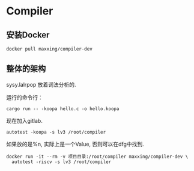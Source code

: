 # Compiler

## 安装Docker

```shell
docker pull maxxing/compiler-dev
```

## 整体的架构

sysy.lalrpop 放着词法分析的.

运行的命令行：
```shell
cargo run -- -koopa hello.c -o hello.koopa
```

现在加入gitlab.

```shell
autotest -koopa -s lv3 /root/compiler
```

如果放的是%n, 实际上是一个Value, 否则可以在dfg中找到.

```
docker run -it --rm -v 项目目录:/root/compiler maxxing/compiler-dev \
  autotest -riscv -s lv3 /root/compiler
```

